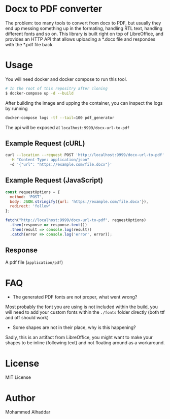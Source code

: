 # Docx to PDF converter
The problem: too many tools to convert from docx to PDF, but usually they end up messing something up in the formating, handling RTL text, handling different fonts and so on. This library is built right on top of LibreOffice, and provides an HTTP API that allows uploading a *.docx file and respondes with the *.pdf file back.


# Usage
You will need docker and docker compose to run this tool.

```sh
# In the root of this repositry after cloning
$ docker-compose up -d --build
```

After building the image and upping the container, you can inspect the logs by running
```sh
docker-compose logs -tf --tail=100 pdf_generator
```

The api will be exposed at `localhost:9999/docx-url-to-pdf`

## Example Request (cURL)
```sh
curl --location --request POST 'http://localhost:9999/docx-url-to-pdf' \
  -H "Content-Type: application/json"
  -d '{"url": "https://example.com/file.docx"}'
```

## Example Request (JavaScript)
```js
const requestOptions = {
  method: 'POST',
  body: JSON.stringify({url: 'https://example.com/file.docx'}),
  redirect: 'follow'
};

fetch("http://localhost:9999/docx-url-to-pdf", requestOptions)
  .then(response => response.text())
  .then(result => console.log(result))
  .catch(error => console.log('error', error));
```

## Response
A pdf file (`application/pdf`)

# FAQ
- The generated PDF fonts are not proper, what went wrong?

Most probably the font you are using is not included within the build, you will need to add your custom fonts within the `./fonts` folder directly (both ttf and otf should work)

- Some shapes are not in their place, why is this happening?

Sadly, this is an artifact from LibreOffice, you might want to make your shapes to be inline (following text) and not floating around as a workaround.


# License
MIT License

# Author
Mohammed Alhaddar
